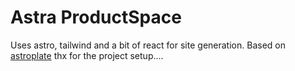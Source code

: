 # Astra ProductSpace

Uses astro, tailwind and a bit of react for site generation. Based on [astroplate](https://github.com/zeon-studio/astroplate) thx for the project setup....
